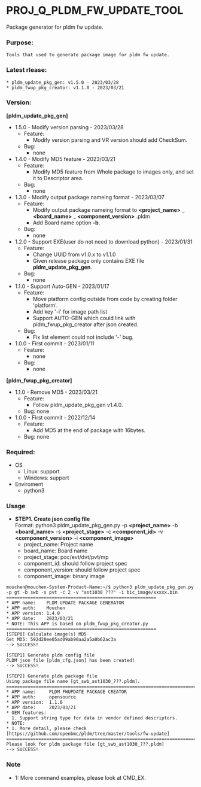 # PROJ_Q_PLDM_FW_UPDATE_TOOL
Package generator for pldm fw update.

### Purpose:
    Tools that used to generate package image for pldm fw update.

### Latest rlease:
    * pldm_update_pkg_gen: v1.5.0 - 2023/03/28
    * pldm_fwup_pkg_creator: v1.1.0 - 2023/03/21

### Version:
**[pldm_update_pkg_gen]**
- 1.5.0 - Modify version parsing - 2023/03/28
  - Feature:
  	- Modify version parsing and VR version should add CheckSum.
  - Bug:
  	- none
- 1.4.0 - Modify MD5 feature - 2023/03/21
  - Feature:
  	- Modify MD5 feature from Whole package to images only, and set it to Descriptor area.
  - Bug:
  	- none
- 1.3.0 - Modify output package nameing format - 2023/03/07
  - Feature:
  	- Modify output package nameing format to **<project_name>** _ **<board_name>** _ **<component_version>** .pldm
	- Add Board name option **-b**.
  - Bug:
  	- none
- 1.2.0 - Support EXE(user do not need to download python) - 2023/01/31
  - Feature:
  	- Change UUID from v1.0.x to v1.1.0
	- Given release package only contains EXE file **pldm_update_pkg_gen**.
  - Bug:
  	- none
- 1.1.0 - Support Auto-GEN - 2023/01/17
  - Feature:
  	- Move platform config outside from code by creating folder 'platform'.
	- Add key '-i' for image path list
	- Support AUTO-GEN which could link with pldm_fwup_pkg_creator after json created.
  - Bug:
  	- Fix list element could not include '-' bug.
- 1.0.0 - First commit - 2023/01/11
  - Feature:
  	- none
  - Bug:
  	- none

**[pldm_fwup_pkg_creator]**
- 1.1.0 - Remove MD5 - 2023/03/21
  - Feature:
  	- Follow pldm_update_pkg_gen v1.4.0.
  - Bug: none
- 1.0.0 - First commit - 2022/12/14
  - Feature:
  	- Add MD5 at the end of package with 16bytes.
  - Bug: none

### Required:
- OS
  - Linux: support
  - Windows: support
- Enviroment
  - python3

### Usage
  - **STEP1. Create json config file**\
  Format: python3 pldm_update_pkg_gen.py -p **<project_name>** -b **<board_name>** -s **<project_stage>** -c **<component_id>** -v **<component_version>** -i **<component_image>**
    - project_name: Project name
    - board_name: Board name
    - project_stage: poc/evt/dvt/pvt/mp
    - component_id: should follow project spec
    - component_version: should follow project spec
    - component_image: binary image
```
mouchen@mouchen-System-Product-Name:~/$ python3 pldm_update_pkg_gen.py -p gt -b swb -s pvt -c 2 -v "ast1030 ???" -i bic_image/xxxxx.bin 
========================================================
* APP name:    PLDM UPDATE PACKAGE GENERATOR
* APP auth:    Mouchen
* APP version: 1.4.0
* APP date:    2023/03/21
* NOTE: This APP is based on pldm_fwup_pkg_creator.py
========================================================
[STEP0] Calculate image(s) MD5
Get MD5: 592d20ee05ad09ab90aa2a5a0b62ac3a
--> SUCCESS!

[STEP1] Generate pldm config file
PLDM json file [pldm_cfg.json] has been created!
--> SUCCESS!

[STEP2] Generate pldm package file
Using package file name [gt_swb_ast1030_???.pldm].
============================================================================================
* APP name:     PLDM FWUPDATE PACKAGE CREATOR
* APP auth:     opensource
* APP version:  1.1.0
* APP date:     2023/03/21
* OEM features:
  1. Support string type for data in vendor defined descriptors.
* NOTE: 
* 1. More detail, please check [https://github.com/openbmc/pldm/tree/master/tools/fw-update]
============================================================================================
Please look for pldm package file [gt_swb_ast1030_???.pldm]
--> SUCCESS!
```

### Note
- 1: More command examples, please look at CMD_EX.


